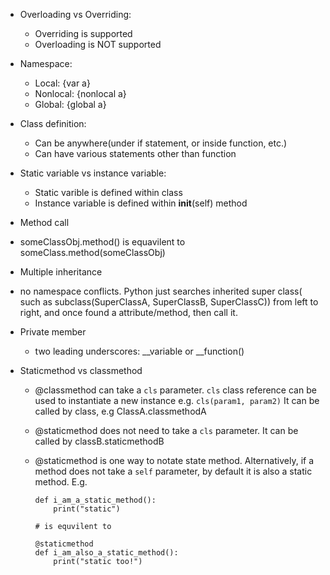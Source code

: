 * Overloading vs Overriding:
    * Overriding is supported
    * Overloading is NOT supported
  
* Namespace:
    * Local: {var a}
    * Nonlocal: {nonlocal a}
    * Global: {global a}

* Class definition:
    * Can be anywhere(under if statement, or inside function, etc.)
    * Can have various statements other than function

* Static variable vs instance variable:
    * Static varible is defined within class
    * Instance variable is defined within __init__(self) method

* Method call
    
* someClassObj.method() is equavilent to someClass.method(someClassObj)
    
* Multiple inheritance
    
* no namespace conflicts. Python just searches inherited super class( such as subclass(SuperClassA, SuperClassB, SuperClassC)) from left to right, and once found a attribute/method, then call it.
    
* Private member
    
    * two leading underscores: __variable or __function()
    
* Staticmethod vs classmethod

    * @classmethod can take a `cls` parameter. `cls` class reference can be used to instantiate a new instance e.g. `cls(param1, param2)`  It can be called by class, e.g ClassA.classmethodA

    * @staticmethod does not need to take a `cls` parameter. It can be called by classB.staticmethodB

    * @staticmethod is one way to notate state method. Alternatively, if a method does not take a `self` parameter, by default it is also a static method. E.g. 

        ```
        def i_am_a_static_method():
        	print("static")
        
        # is equvilent to
        
        @staticmethod
        def i_am_also_a_static_method():
        	print("static too!")
        ```
